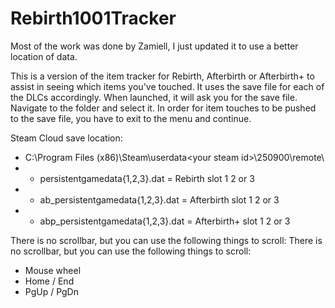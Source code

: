 # Rebirth1001Tracker

Most of the work was done by Zamiell, I just updated it to use a better location of data.
  		  
This is a version of the item tracker for Rebirth, Afterbirth or Afterbirth+ to assist in seeing which items you've touched. It uses the save file for each of the DLCs accordingly. When launched, it will ask you for the save file. Navigate to the folder and select it. In order for item touches to be pushed to the save file, you have to exit to the menu and continue.
  		  
 Steam Cloud save location:
 * C:\Program Files (x86)\Steam\userdata\<your steam id>\250900\remote\
 * - persistentgamedata{1,2,3}.dat = Rebirth slot 1 2 or 3
 * - ab_persistentgamedata{1,2,3}.dat = Afterbirth slot 1 2 or 3
 * - abp_persistentgamedata{1,2,3}.dat = Afterbirth+ slot 1 2 or 3
  		  
There is no scrollbar, but you can use the following things to scroll:		  There is no scrollbar, but you can use the following things to scroll:
* Mouse wheel
* Home / End
* PgUp / PgDn
